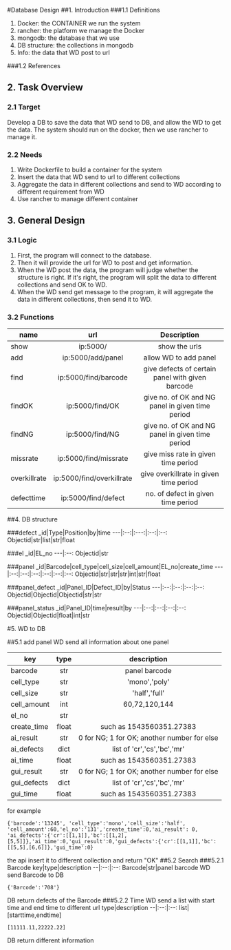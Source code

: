 #Database Design
##1. Introduction
###1.1 Definitions


1) Docker: the CONTAINER we run the system
2) rancher: the platform we manage the Docker
3) mongodb: the database that we use
4) DB structure: the collections in mongodb
5) Info: the data that WD post to url


###1.2 References
## 2. Task Overview
### 2.1 Target

Develop a DB to save the data that WD send to DB, and allow the WD to get the data. The system should run on the docker, then we use rancher to manage it.
### 2.2 Needs
1) Write Dockerfile to build a container for the system
2) Insert the data that WD send to url to different collections
3) Aggregate the data in different collections and send to WD according to different requirement from WD
4) Use rancher to manage different container

## 3. General Design

### 3.1 Logic
1) First, the program will connect to the database.
2) Then it will provide the url for WD to post and get information.
3) When the WD post the data, the program will judge whether the structure is right. If it's right, the program will split the data to different collections and send OK to WD.
4) When the WD send get message to the program, it will aggregate the data in different collections, then send it to WD.


### 3.2 Functions
name|url|Description
---|:--:|:--:
show|ip:5000/|show the urls
add|ip:5000/add/panel|allow WD to add panel
find|ip:5000/find/barcode|give defects of certain panel with given barcode
findOK|ip:5000/find/OK|give no. of OK and NG panel in given time period
findNG|ip:5000/find/NG|give no. of OK and NG panel in given time period
missrate|ip:5000/find/missrate| give miss rate in given time period
overkillrate|ip:5000/find/overkillrate| give overkillrate in given time period
defecttime|ip:5000/find/defect|no. of defect in given time period


##4. DB structure


###defect
_id|Type|Position|by|time
---|:--:|:---:|:--:|:--:
Objectid|str|list|str|float


###el
_id|EL_no
---|:--:
Objectid|str


###panel
_id|Barcode|cell_type|cell_size|cell_amount|EL_no|create_time
---|:--:|:--:|:--:|:--:|:--:|:--:
Objectid|str|str|str|int|str|float


###panel_defect
_id|Panel_ID|Defect_ID|by|Status
---|:--:|:--:|:--:|:--:
Objectid|Objectid|Objectid|str|str


###panel_status
_id|Panel_ID|time|result|by
---|:--:|:--:|:--:|:--:
Objectid|Objectid|float|int|str

#5. WD to DB


##5.1 add panel
WD send all information about one panel 

key|type|description
--|:--:|:--:
barcode|str|panel barcode
cell_type|str|'mono','poly'
cell_size|str|'half','full'
cell_amount|int|60,72,120,144
el_no|str|
create_time|float|such as 1543560351.27383
ai_result|str|0 for NG; 1 for OK; another number for else
ai_defects|dict|list of 'cr','cs','bc','mr'
ai_time|float|such as 1543560351.27383
gui_result|str|0 for NG; 1 for OK; another number for else
gui_defects|dict|list of 'cr','cs','bc','mr'
gui_time|float|such as 1543560351.27383
for example

```
{'barcode':'13245', 'cell_type':'mono','cell_size':'half', 'cell_amount':60,'el_no':'131','create_time':0,'ai_result': 0, 'ai_defects':{'cr':[[1,1]],'bc':[[1,2],[5,5]]},'ai_time':0,'gui_result':0,'gui_defects':{'cr':[[1,1]],'bc':[[5,5],[6,6]]},'gui_time':0}
```
the api insert it to different collection
and return "OK"
##5.2 Search 
###5.2.1 Barcode 
key|type|description
--|:--:|:--:
Barcode|str|panel barcode
WD send Barcode to DB 
```
{'Barcode':'708'}
```
DB return defects of the Barcode
###5.2.2 Time
WD send a list with start time and end time to different url 
type|description
--|:--:|:--:
list|[starttime,endtime]
```
[11111.11,22222.22]
```
DB return different information

